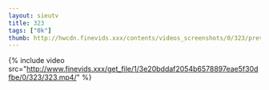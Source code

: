 ```yaml
--- 
layout: sieutv
title: 323
tags: ["0k"]
thumb: http://hwcdn.finevids.xxx/contents/videos_screenshots/0/323/preview.mp4.jpg
---
```

{% include video src="http://www.finevids.xxx/get_file/1/3e20bddaf2054b6578897eae5f30dfbe/0/323/323.mp4/" %} 
